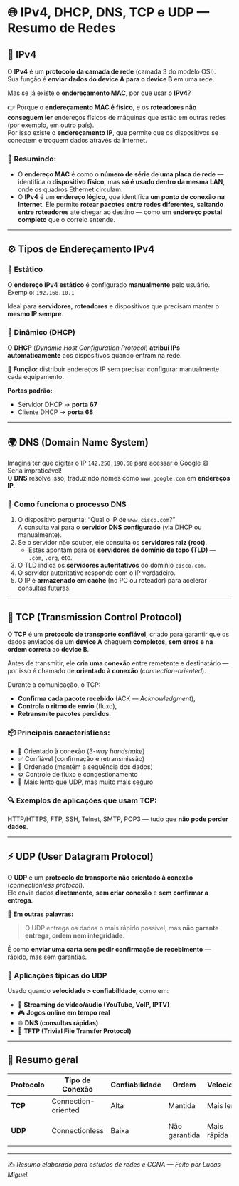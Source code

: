 # 🌐 IPv4, DHCP, DNS, TCP e UDP — Resumo de Redes

## 🧩 IPv4

O **IPv4** é um **protocolo da camada de rede** (camada 3 do modelo OSI).  
Sua função é **enviar dados do device A para o device B** em uma rede.

Mas se já existe o **endereçamento MAC**, por que usar o **IPv4**?

👉 Porque o **endereçamento MAC é físico**, e os **roteadores não conseguem ler** endereços físicos de máquinas que estão em outras redes (por exemplo, em outro país).  
Por isso existe o **endereçamento IP**, que permite que os dispositivos se conectem e troquem dados através da Internet.

### 🧠 Resumindo:

- O **endereço MAC** é como o **número de série de uma placa de rede** — identifica o **dispositivo físico**, mas **só é usado dentro da mesma LAN**, onde os quadros Ethernet circulam.  
- O **IPv4** é um **endereço lógico**, que identifica **um ponto de conexão na Internet**. Ele permite **rotear pacotes entre redes diferentes**, **saltando entre roteadores** até chegar ao destino — como um **endereço postal completo** que o correio entende.

---

## ⚙️ Tipos de Endereçamento IPv4

### 🔸 Estático
O **endereço IPv4 estático** é configurado **manualmente** pelo usuário.  
Exemplo: `192.168.10.1`

Ideal para **servidores**, **roteadores** e dispositivos que precisam manter o **mesmo IP sempre**.

### 🔸 Dinâmico (DHCP)

O **DHCP** (*Dynamic Host Configuration Protocol*) **atribui IPs automaticamente** aos dispositivos quando entram na rede.

📘 **Função:** distribuir endereços IP sem precisar configurar manualmente cada equipamento.

**Portas padrão:**  
- Servidor DHCP → **porta 67**  
- Cliente DHCP → **porta 68**

---

## 🌍 DNS (Domain Name System)

Imagina ter que digitar o IP `142.250.190.68` para acessar o Google 😅  
Seria impraticável!  
O **DNS** resolve isso, traduzindo nomes como `www.google.com` em **endereços IP**.

### 🔹 Como funciona o processo DNS

1. O dispositivo pergunta: “Qual o IP de `www.cisco.com`?”  
   A consulta vai para o **servidor DNS configurado** (via DHCP ou manualmente).  
2. Se o servidor não souber, ele consulta os **servidores raiz (root)**.  
   - Estes apontam para os **servidores de domínio de topo (TLD)** — `.com`, `.org`, etc.  
3. O TLD indica os **servidores autoritativos** do domínio `cisco.com`.  
4. O servidor autoritativo responde com o IP verdadeiro.  
5. O IP é **armazenado em cache** (no PC ou roteador) para acelerar consultas futuras.

---

## 🚦 TCP (Transmission Control Protocol)

O **TCP** é um **protocolo de transporte confiável**, criado para garantir que os dados enviados de um **device A** cheguem **completos, sem erros e na ordem correta** ao **device B**.

Antes de transmitir, ele **cria uma conexão** entre remetente e destinatário — por isso é chamado de **orientado à conexão** (*connection-oriented*).

Durante a comunicação, o TCP:
- **Confirma cada pacote recebido** (ACK — *Acknowledgment*),
- **Controla o ritmo de envio** (fluxo),
- **Retransmite pacotes perdidos**.

### 📦 Principais características:
- 🔗 Orientado à conexão (*3-way handshake*)  
- ✅ Confiável (confirmação e retransmissão)  
- 🔢 Ordenado (mantém a sequência dos dados)  
- ⚙️ Controle de fluxo e congestionamento  
- 🐢 Mais lento que UDP, mas muito mais seguro  

### 🔍 Exemplos de aplicações que usam TCP:
HTTP/HTTPS, FTP, SSH, Telnet, SMTP, POP3 — tudo que **não pode perder dados**.

---

## ⚡ UDP (User Datagram Protocol)

O **UDP** é um **protocolo de transporte não orientado à conexão** (*connectionless protocol*).  
Ele envia dados **diretamente**, **sem criar conexão** e **sem confirmar a entrega**.

📘 **Em outras palavras:**
> O UDP entrega os dados o mais rápido possível, mas **não garante entrega, ordem nem integridade**.

É como **enviar uma carta sem pedir confirmação de recebimento** — rápido, mas sem garantias.

### 💬 Aplicações típicas do UDP

Usado quando **velocidade > confiabilidade**, como em:
- 🎥 **Streaming de vídeo/áudio (YouTube, VoIP, IPTV)**  
- 🎮 **Jogos online em tempo real**  
- 🌐 **DNS (consultas rápidas)**  
- 📂 **TFTP (Trivial File Transfer Protocol)**

---

## 🧭 Resumo geral

| Protocolo | Tipo de Conexão | Confiabilidade | Ordem | Velocidade | Exemplos |
|------------|-----------------|----------------|--------|-------------|-----------|
| **TCP** | Connection-oriented | Alta | Mantida | Mais lenta | HTTP, FTP, SSH |
| **UDP** | Connectionless | Baixa | Não garantida | Mais rápida | DNS, VoIP, Jogos |

---

✍️ *Resumo elaborado para estudos de redes e CCNA — Feito por Lucas Miguel.*
